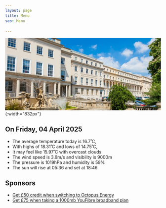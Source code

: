 ```yaml
---
layout: page
title: Menu
seo: Menu

---
```


![Logo](/images/logo.jpg){:width="832px"}

<!-- weather_marker starts -->
## On Friday, 04 April 2025

- The average temperature today is 16.7˚C,
- With highs of 18.31˚C and lows of 14.75˚C,
- It may feel like 15.97˚C with overcast clouds
- The wind speed is 3.6m/s and visibility is 9000m
- The pressure is 1019hPa and humidity is 59%
- The sun will rise at 05:36 and set at 18:46

<!-- weather_marker ends -->

## Sponsors

- [Get £50 credit when switching to Octopus Energy](https://bit.ly/3oD1nnS)
- [Get £75 when taking a 1000mb YouFibre broadband plan](https://aklam.io/91zWhU?)



